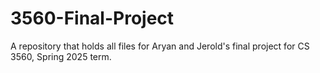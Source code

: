 # 3560-Final-Project
A repository that holds all files for Aryan and Jerold's final project for CS 3560, Spring 2025 term.
